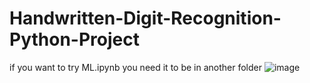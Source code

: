 # Handwritten-Digit-Recognition-Python-Project

if you want to try ML.ipynb you need it to be in another folder 
![image](https://user-images.githubusercontent.com/80150303/181913772-4adeeac0-b95b-4603-bc77-e9969ddf50e3.png)
